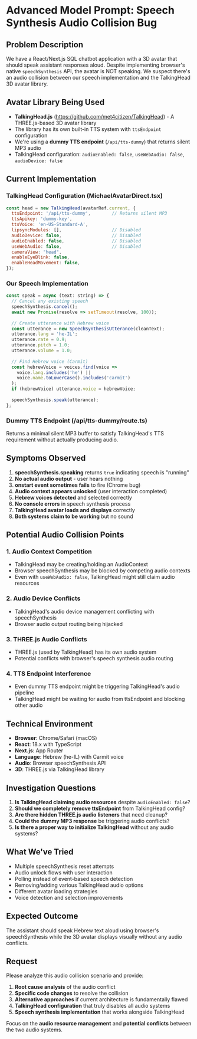 # Advanced Model Prompt: Speech Synthesis Audio Collision Bug

## Problem Description
We have a React/Next.js SQL chatbot application with a 3D avatar that should speak assistant responses aloud. Despite implementing browser's native `speechSynthesis` API, the avatar is NOT speaking. We suspect there's an audio collision between our speech implementation and the TalkingHead 3D avatar library.

## Avatar Library Being Used
- **TalkingHead.js** (https://github.com/met4citizen/TalkingHead) - A THREE.js-based 3D avatar library
- The library has its own built-in TTS system with `ttsEndpoint` configuration
- We're using a **dummy TTS endpoint** (`/api/tts-dummy`) that returns silent MP3 audio
- TalkingHead configuration: `audioEnabled: false`, `useWebAudio: false`, `audioDevice: false`

## Current Implementation

### TalkingHead Configuration (MichaelAvatarDirect.tsx)
```javascript
const head = new TalkingHead(avatarRef.current, {
  ttsEndpoint: '/api/tts-dummy',        // Returns silent MP3
  ttsApikey: 'dummy-key',
  ttsVoice: 'en-US-Standard-A',
  lipsyncModules: [],                   // Disabled
  audioDevice: false,                   // Disabled
  audioEnabled: false,                  // Disabled
  useWebAudio: false,                   // Disabled
  cameraView: "head",
  enableEyeBlink: false,
  enableHeadMovement: false,
});
```

### Our Speech Implementation
```javascript
const speak = async (text: string) => {
  // Cancel any existing speech
  speechSynthesis.cancel();
  await new Promise(resolve => setTimeout(resolve, 100));
  
  // Create utterance with Hebrew voice
  const utterance = new SpeechSynthesisUtterance(cleanText);
  utterance.lang = 'he-IL';
  utterance.rate = 0.9;
  utterance.pitch = 1.0;
  utterance.volume = 1.0;
  
  // Find Hebrew voice (Carmit)
  const hebrewVoice = voices.find(voice => 
    voice.lang.includes('he') || 
    voice.name.toLowerCase().includes('carmit')
  );
  if (hebrewVoice) utterance.voice = hebrewVoice;
  
  speechSynthesis.speak(utterance);
};
```

### Dummy TTS Endpoint (/api/tts-dummy/route.ts)
Returns a minimal silent MP3 buffer to satisfy TalkingHead's TTS requirement without actually producing audio.

## Symptoms Observed

1. **speechSynthesis.speaking** returns `true` indicating speech is "running"
2. **No actual audio output** - user hears nothing
3. **onstart event sometimes fails** to fire (Chrome bug)
4. **Audio context appears unlocked** (user interaction completed)
5. **Hebrew voices detected** and selected correctly
6. **No console errors** in speech synthesis process
7. **TalkingHead avatar loads and displays** correctly
8. **Both systems claim to be working** but no sound

## Potential Audio Collision Points

### 1. Audio Context Competition
- TalkingHead may be creating/holding an AudioContext
- Browser speechSynthesis may be blocked by competing audio contexts
- Even with `useWebAudio: false`, TalkingHead might still claim audio resources

### 2. Audio Device Conflicts
- TalkingHead's audio device management conflicting with speechSynthesis
- Browser audio output routing being hijacked

### 3. THREE.js Audio Conflicts
- THREE.js (used by TalkingHead) has its own audio system
- Potential conflicts with browser's speech synthesis audio routing

### 4. TTS Endpoint Interference
- Even dummy TTS endpoint might be triggering TalkingHead's audio pipeline
- TalkingHead might be waiting for audio from ttsEndpoint and blocking other audio

## Technical Environment
- **Browser**: Chrome/Safari (macOS)
- **React**: 18.x with TypeScript
- **Next.js**: App Router
- **Language**: Hebrew (he-IL) with Carmit voice
- **Audio**: Browser speechSynthesis API
- **3D**: THREE.js via TalkingHead library

## Investigation Questions

1. **Is TalkingHead claiming audio resources** despite `audioEnabled: false`?
2. **Should we completely remove ttsEndpoint** from TalkingHead config?
3. **Are there hidden THREE.js audio listeners** that need cleanup?
4. **Could the dummy MP3 response** be triggering audio conflicts?
5. **Is there a proper way to initialize TalkingHead** without any audio systems?

## What We've Tried
- Multiple speechSynthesis reset attempts
- Audio unlock flows with user interaction
- Polling instead of event-based speech detection
- Removing/adding various TalkingHead audio options
- Different avatar loading strategies
- Voice detection and selection improvements

## Expected Outcome
The assistant should speak Hebrew text aloud using browser's speechSynthesis while the 3D avatar displays visually without any audio conflicts.

## Request
Please analyze this audio collision scenario and provide:
1. **Root cause analysis** of the audio conflict
2. **Specific code changes** to resolve the collision
3. **Alternative approaches** if current architecture is fundamentally flawed
4. **TalkingHead configuration** that truly disables all audio systems
5. **Speech synthesis implementation** that works alongside TalkingHead

Focus on the **audio resource management** and **potential conflicts** between the two audio systems. 